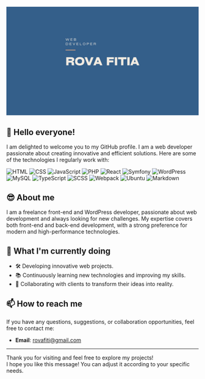 ![My screenshot](assets/image.jpg)

## 👋 Hello everyone!

I am delighted to welcome you to my GitHub profile. I am a web developer passionate about creating innovative and efficient solutions. Here are some of the technologies I regularly work with:

![HTML](https://img.shields.io/badge/HTML-E34F26?style=for-the-badge&logo=html5&logoColor=white)
![CSS](https://img.shields.io/badge/CSS-1572B6?style=for-the-badge&logo=css3&logoColor=white)
![JavaScript](https://img.shields.io/badge/JavaScript-F7DF1E?style=for-the-badge&logo=javascript&logoColor=black)
![PHP](https://img.shields.io/badge/PHP-777BB4?style=for-the-badge&logo=php&logoColor=white)
![React](https://img.shields.io/badge/React-61DAFB?style=for-the-badge&logo=react&logoColor=black)
![Symfony](https://img.shields.io/badge/Symfony-000000?style=for-the-badge&logo=symfony&logoColor=white)
![WordPress](https://img.shields.io/badge/WordPress-21759B?style=for-the-badge&logo=wordpress&logoColor=white)
![MySQL](https://img.shields.io/badge/MySQL-4479A1?style=for-the-badge&logo=mysql&logoColor=white)
![TypeScript](https://img.shields.io/badge/TypeScript-3178C6?style=for-the-badge&logo=typescript&logoColor=white)
![SCSS](https://img.shields.io/badge/SCSS-CC6699?style=for-the-badge&logo=sass&logoColor=white)
![Webpack](https://img.shields.io/badge/Webpack-8DD6F9?style=for-the-badge&logo=webpack&logoColor=black)
![Ubuntu](https://img.shields.io/badge/Ubuntu-E95420?style=for-the-badge&logo=ubuntu&logoColor=white)
![Markdown](https://img.shields.io/badge/Markdown-000000?style=for-the-badge&logo=markdown&logoColor=white)

## 😎 About me

I am a freelance front-end and WordPress developer, passionate about web development and always looking for new challenges. My expertise covers both front-end and back-end development, with a strong preference for modern and high-performance technologies.

## 🌱 What I'm currently doing

- 🛠️ Developing innovative web projects.
- 📚 Continuously learning new technologies and improving my skills.
- 🚀 Collaborating with clients to transform their ideas into reality.

## 📫 How to reach me

If you have any questions, suggestions, or collaboration opportunities, feel free to contact me:

- **Email**: [rovafiti@gmail.com](mailto:rovafiti@gmail.com)

---
Thank you for visiting and feel free to explore my projects!  
I hope you like this message! You can adjust it according to your specific needs.
